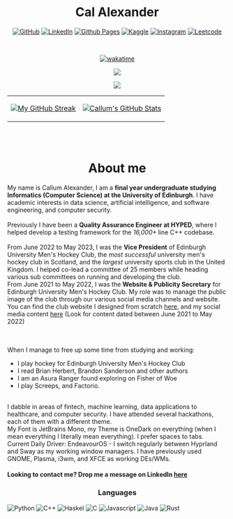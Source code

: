 <div align="center">
<h1> Cal Alexander </h1>




[![GitHub](https://img.shields.io/badge/github-%23121011.svg?style=for-the-badge&logo=github&logoColor=white)](https://github.com/CallumAlexander) [![LinkedIn](https://img.shields.io/badge/linkedin-%230077B5.svg?style=for-the-badge&logo=linkedin&logoColor=white)](https://www.linkedin.com/in/callum-a-95640013b/) [![Github Pages](https://img.shields.io/badge/github%20pages-121013?style=for-the-badge&logo=github&logoColor=white)](https://callumalexander.github.io/) [![Kaggle](https://img.shields.io/badge/Kaggle-035a7d?style=for-the-badge&logo=kaggle&logoColor=white)](https://www.kaggle.com/callumalexander) [![Instagram](https://img.shields.io/badge/Instagram-%23E4405F.svg?style=for-the-badge&logo=Instagram&logoColor=white)](https://www.instagram.com/cal.zander/) [![Leetcode](https://img.shields.io/badge/-LeetCode-FFA116?style=for-the-badge&logo=LeetCode&logoColor=black)](https://leetcode.com/TheCatThatBarks/)

</div>
<br>


<div align="center">

[![wakatime](https://wakatime.com/badge/user/eb310a2d-fc37-4859-8755-b6b88930af57.svg)](https://wakatime.com/@eb310a2d-fc37-4859-8755-b6b88930af57)

![](https://komarev.com/ghpvc/?username=CallumAlexander&color=green&style=for-the-badge)

<img src="https://media1.giphy.com/media/HfJdu4HABDU3e/giphy.gif?cid=ecf05e47bmw6fdkx199xlag2lql8hj7dbbcd2a1wuc0xn5nb&ep=v1_gifs_search&rid=giphy.gif&ct=g">

<table>
<tr>
<td>

[![My GitHub Streak](https://github-readme-streak-stats.herokuapp.com/?user=CallumAlexander&theme=gruvbox&hide_border=true)](https://github-readme-streak-stats.herokuapp.com/)

</td>
<td>

[![Callum's GitHub Stats](https://github-readme-stats.vercel.app/api?username=CallumAlexander&show_icons=true&theme=gruvbox&hide_border=true)](https://github.com/CallumAlexander/github-readme-stats)

</td>
</tr>
</table>

<br><br>
</div>

<div align="center">
<h1> About me </h1>
</div>

My name is Callum Alexander, I am a **final year undergraduate studying Informatics (Computer Science)
at the University of Edinburgh**. I have academic interests in data science, artificial intelligence, and
software engineering, and computer security.
<br><br>
Previously I have been a **Quality Assurance Engineer at HYPED**, where I helped develop a testing
framework for the *16,000+* line C++ codebase.
<br><br>
From June 2022 to May 2023, I was the **Vice President** of Edinburgh University Men's Hockey Club, the *most successful* university men's hockey club in Scotland, and the *largest* university sports club in the United Kingdom.
I helped co-lead a committee of 25 members while heading various sub committees on running and developing the club.
<br>
From June 2021 to May 2022, I was the **Website & Publicity Secretary** for Edinburgh University Men's
Hockey Club.
My role was to manage the public image of the club through our various social media channels and website. You can find the club website I designed from scratch [here](https://euhc.co.uk), and my social media content [here](https://www.instagram.com/eumhc/) (Look for content dated between June 2021 to May 2022)

<br><br>
When I manage to free up some time from studying and working:
- I play hockey for Edinburgh University Men's Hockey Club
- I read Brian Herbert, Brandon Sanderson and other authors 
- I am an Asura Ranger found exploring on Fisher of Woe
- I play Screeps, and Factorio. 
  
<br>
I dabble in areas of fintech, machine learning, data applications to healthcare, and computer security. I have attended several hackathons, each
of them with a different theme.
<br>
My Font is JetBrains Mono, my Theme is OneDark on everything (when I mean everything I literally mean everything). I prefer spaces to tabs.
<br>
Current Daily Driver: EndeavourOS - I switch regularly between Hyprland and Sway as my working window managers. I have previously used GNOME, Plasma, i3wm, and XFCE as working DEs/WMs.

#### Looking to contact me? Drop me a message on LinkedIn [here](https://www.linkedin.com/in/callum-a-95640013b/)
<div align="center"> <h3>Languages</h3></div>

![Python](https://img.shields.io/badge/Python-FFD43B?style=for-the-badge&logo=python&logoColor=blue) ![C++](https://img.shields.io/badge/C%2B%2B-00599C?style=for-the-badge&logo=c%2B%2B&logoColor=white) ![Haskel](https://img.shields.io/badge/Haskell-5D4F85?style=for-the-badge&logo=haskell&logoColor=white) ![C](https://img.shields.io/badge/C-00599C?style=for-the-badge&logo=c&logoColor=white)  ![Javascript](https://img.shields.io/badge/JavaScript-323330?style=for-the-badge&logo=javascript&logoColor=F7DF1E)  ![Java](https://img.shields.io/badge/Java-ED8B00?style=for-the-badge&logo=openjdk&logoColor=white) ![Rust](https://img.shields.io/badge/Rust-000000?style=for-the-badge&logo=rust&logoColor=white)

